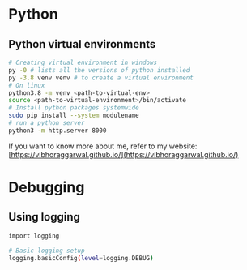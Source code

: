 # Python 
## Python virtual environments
```bash
# Creating virtual environment in windows
py -0 # lists all the versions of python installed
py -3.8 venv venv # to create a virtual environment
# On linux
python3.8 -m venv <path-to-virtual-env>
source <path-to-virtual-environment>/bin/activate
# Install python packages systemwide
sudo pip install --system modulename
# run a python server
python3 -m http.server 8000
```
If you want to know more about me, refer to my website: [https://vibhoraggarwal.github.io/](https://vibhoraggarwal.github.io/)


# Debugging

## Using logging

```bash
import logging

# Basic logging setup
logging.basicConfig(level=logging.DEBUG)
```